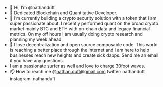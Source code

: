 - 👋 Hi, I’m @nathanduft
- 👀 Dedicated Blockchain and Quantitative Developer.
- 🌱 I’m currently building a crypto security solution with a token that I am super passionate about. I recently performed quant on the broad crypto market mainly BTC and ETH with on-chain data and legacy financial metrics. On my off hours I am usually doing crypto research and planning my week ahead.
- 💞️ I love decentralization and open source composable code. This world is reaching a better place through the internet and I am here to help businesses reach new heights and create sick dapps. Send me an email if you have any questions. 
- I am a passionate surfer as well and love to charge 30foot waves. 
- 📫 How to reach me @nathan.duft@gmail.com twitter: nathanduft instagram: nathanduft
<!---
nathanduft44/nathanduft44 is a ✨ special ✨ repository because its `README.md` (this file) appears on your GitHub profile.
You can click the Preview link to take a look at your changes.
--->
